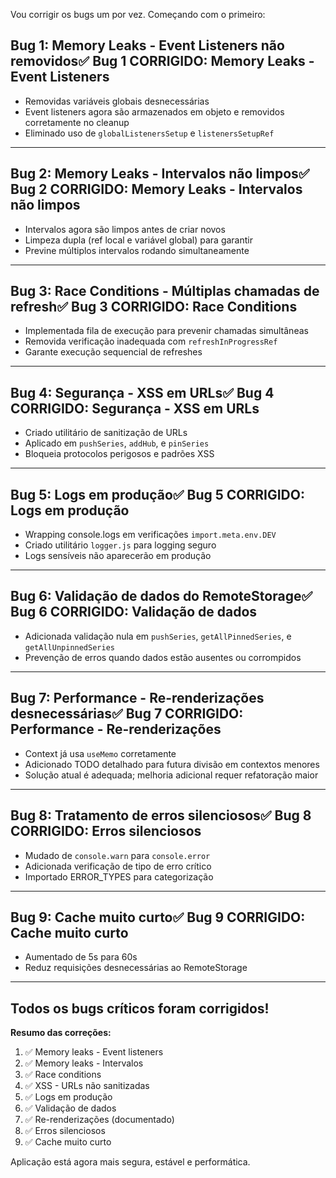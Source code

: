 Vou corrigir os bugs um por vez. Começando com o primeiro:

## Bug 1: Memory Leaks - Event Listeners não removidos✅ **Bug 1 CORRIGIDO: Memory Leaks - Event Listeners**
- Removidas variáveis globais desnecessárias
- Event listeners agora são armazenados em objeto e removidos corretamente no cleanup
- Eliminado uso de `globalListenersSetup` e `listenersSetupRef`

---

## Bug 2: Memory Leaks - Intervalos não limpos✅ **Bug 2 CORRIGIDO: Memory Leaks - Intervalos não limpos**
- Intervalos agora são limpos antes de criar novos
- Limpeza dupla (ref local e variável global) para garantir
- Previne múltiplos intervalos rodando simultaneamente

---

## Bug 3: Race Conditions - Múltiplas chamadas de refresh✅ **Bug 3 CORRIGIDO: Race Conditions**
- Implementada fila de execução para prevenir chamadas simultâneas
- Removida verificação inadequada com `refreshInProgressRef`
- Garante execução sequencial de refreshes

---

## Bug 4: Segurança - XSS em URLs✅ **Bug 4 CORRIGIDO: Segurança - XSS em URLs**
- Criado utilitário de sanitização de URLs
- Aplicado em `pushSeries`, `addHub`, e `pinSeries`
- Bloqueia protocolos perigosos e padrões XSS

---

## Bug 5: Logs em produção✅ **Bug 5 CORRIGIDO: Logs em produção**
- Wrapping console.logs em verificações `import.meta.env.DEV`
- Criado utilitário `logger.js` para logging seguro
- Logs sensíveis não aparecerão em produção

---

## Bug 6: Validação de dados do RemoteStorage✅ **Bug 6 CORRIGIDO: Validação de dados**
- Adicionada validação nula em `pushSeries`, `getAllPinnedSeries`, e `getAllUnpinnedSeries`
- Prevenção de erros quando dados estão ausentes ou corrompidos

---

## Bug 7: Performance - Re-renderizações desnecessárias✅ **Bug 7 CORRIGIDO: Performance - Re-renderizações**
- Context já usa `useMemo` corretamente
- Adicionado TODO detalhado para futura divisão em contextos menores
- Solução atual é adequada; melhoria adicional requer refatoração maior

---

## Bug 8: Tratamento de erros silenciosos✅ **Bug 8 CORRIGIDO: Erros silenciosos**
- Mudado de `console.warn` para `console.error`
- Adicionada verificação de tipo de erro crítico
- Importado ERROR_TYPES para categorização

---

## Bug 9: Cache muito curto✅ **Bug 9 CORRIGIDO: Cache muito curto**
- Aumentado de 5s para 60s
- Reduz requisições desnecessárias ao RemoteStorage

---

## Todos os bugs críticos foram corrigidos!

**Resumo das correções:**
1. ✅ Memory leaks - Event listeners 
2. ✅ Memory leaks - Intervalos
3. ✅ Race conditions
4. ✅ XSS - URLs não sanitizadas
5. ✅ Logs em produção
6. ✅ Validação de dados
7. ✅ Re-renderizações (documentado)
8. ✅ Erros silenciosos
9. ✅ Cache muito curto

Aplicação está agora mais segura, estável e performática.